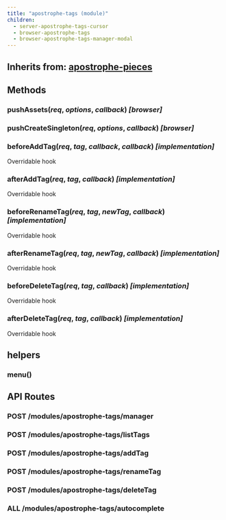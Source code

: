 ```yaml
---
title: "apostrophe-tags (module)"
children:
  - server-apostrophe-tags-cursor
  - browser-apostrophe-tags
  - browser-apostrophe-tags-manager-modal
---
```

## Inherits from: [apostrophe-pieces](../apostrophe-pieces/index.html)


## Methods
### pushAssets(*req*, *options*, *callback*) *[browser]*

### pushCreateSingleton(*req*, *options*, *callback*) *[browser]*

### beforeAddTag(*req*, *tag*, *callback*, *callback*) *[implementation]*
Overridable hook
### afterAddTag(*req*, *tag*, *callback*) *[implementation]*
Overridable hook
### beforeRenameTag(*req*, *tag*, *newTag*, *callback*) *[implementation]*
Overridable hook
### afterRenameTag(*req*, *tag*, *newTag*, *callback*) *[implementation]*
Overridable hook
### beforeDeleteTag(*req*, *tag*, *callback*) *[implementation]*
Overridable hook
### afterDeleteTag(*req*, *tag*, *callback*) *[implementation]*
Overridable hook
## helpers
### menu()

## API Routes
### POST /modules/apostrophe-tags/manager

### POST /modules/apostrophe-tags/listTags

### POST /modules/apostrophe-tags/addTag

### POST /modules/apostrophe-tags/renameTag

### POST /modules/apostrophe-tags/deleteTag

### ALL /modules/apostrophe-tags/autocomplete

